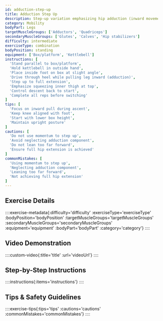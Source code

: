 ```yaml
---
id: adduction-step-up
title: Adduction Step Up
description: Step-up variation emphasizing hip adduction (inward movement), targeting often-neglected inner thigh muscles while improving single-leg stability.
category: Mobility
bodyPart: Legs
targetMuscleGroups: ['Adductors', 'Quadriceps']
secondaryMuscleGroups: ['Glutes', 'Calves', 'Hip stabilizers']
difficulty: intermediate
exerciseType: combination
bodyPosition: standing
equipment: ['Box/platform', 'Kettlebell']
instructions: [
  'Stand parallel to box/platform',
  'Hold kettlebell in outside hand',
  'Place inside foot on box at slight angle',
  'Drive through heel while pulling leg inward (adduction)',
  'Step up to full extension',
  'Emphasize squeezing inner thigh at top',
  'Control descent back to start',
  'Complete all reps before switching'
]
tips: [
  'Focus on inward pull during ascent',
  'Keep knee aligned with foot',
  'Start with lower box height',
  'Maintain upright posture'
]
cautions: [
  'Do not use momentum to step up',
  'Avoid neglecting adduction component',
  'Do not lean too far forward',
  'Ensure full hip extension is achieved'
]
commonMistakes: [
  'Using momentum to step up',
  'Neglecting adduction component',
  'Leaning too far forward',
  'Not achieving full hip extension'
]
---
```


## Exercise Details

::::exercise-metadata{:difficulty='difficulty' :exerciseType='exerciseType' :bodyPosition='bodyPosition' :targetMuscleGroups='targetMuscleGroups' :secondaryMuscleGroups='secondaryMuscleGroups' :equipment='equipment' :bodyPart='bodyPart' :category='category'}
::::

## Video Demonstration

::::custom-video{:title='title' :url='videoUrl'}
::::

## Step-by-Step Instructions

::::instructions{:items='instructions'}
::::

## Tips & Safety Guidelines

::::exercise-tips{:tips='tips' :cautions='cautions' :commonMistakes='commonMistakes'}
::::
